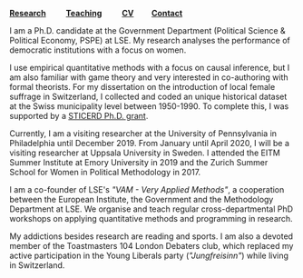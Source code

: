[**Research**](Research.md) &nbsp; &nbsp; &nbsp; &nbsp; [**Teaching**](Teaching.md) &nbsp; &nbsp; &nbsp; &nbsp; [**CV**](CV.pdf) &nbsp; &nbsp; &nbsp; &nbsp;[**Contact**](Contact.md)

I am a Ph.D. candidate at the Government Department (Political Science & Political Economy, PSPE) at LSE. My research analyses the performance of democratic institutions with a focus on women. 

I use empirical quantitative methods with a focus on causal inference, but I am also familiar with game theory and very interested in co-authoring with formal theorists. For my dissertation on the introduction of local female suffrage in Switzerland, I collected and coded an unique historical dataset at the Swiss municipality level between 1950-1990. To complete this, I was supported by a [STICERD Ph.D. grant](https://sticerd.lse.ac.uk/_new/funding/grants/PhD.asp).

Currently, I am a visiting researcher at the University of Pennsylvania in Philadelphia until December 2019. From January until April 2020, I will be a visiting researcher at Uppsala University in Sweden. I attended the EITM Summer Institute at Emory University in 2019 and the Zurich Summer School for Women in Political Methodology in 2017. 

I am a co-founder of LSE's *"VAM - Very Applied Methods"*, a cooperation between the European Institute, the Government and the Methodology Department at LSE. We organise and teach regular cross-departmental PhD workshops on applying quantitative methods and programming in research.

My addictions besides research are reading and sports. I am also a devoted member of the Toastmasters 104 London Debaters club, which replaced my active participation in the Young Liberals party (*"Jungfreisinn"*) while living in Switzerland.





